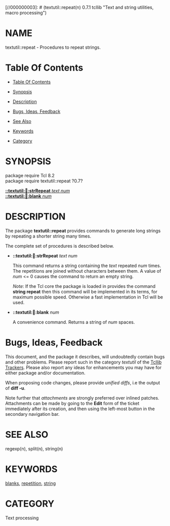 
[//000000001]: # (textutil::repeat - Text and string utilities, macro processing)
[//000000002]: # (Generated from file 'repeat.man' by tcllib/doctools with format 'markdown')
[//000000003]: # (textutil::repeat(n) 0.7.1 tcllib "Text and string utilities, macro processing")

# NAME

textutil::repeat - Procedures to repeat strings.

# <a name='toc'></a>Table Of Contents

  -  [Table Of Contents](#toc)

  -  [Synopsis](#synopsis)

  -  [Description](#section1)

  -  [Bugs, Ideas, Feedback](#section2)

  -  [See Also](#see-also)

  -  [Keywords](#keywords)

  -  [Category](#category)

# <a name='synopsis'></a>SYNOPSIS

package require Tcl 8.2  
package require textutil::repeat ?0.7?  

[__::textutil::repeat::strRepeat__ *text* *num*](#1)  
[__::textutil::repeat::blank__ *num*](#2)  

# <a name='description'></a>DESCRIPTION

The package __textutil::repeat__ provides commands to generate long strings by
repeating a shorter string many times.

The complete set of procedures is described below.

  - <a name='1'></a>__::textutil::repeat::strRepeat__ *text* *num*

    This command returns a string containing the *text* repeated *num* times.
    The repetitions are joined without characters between them. A value of *num*
    <= 0 causes the command to return an empty string.

    *Note*: If the Tcl core the package is loaded in provides the command
    __string repeat__ then this command will be implemented in its terms, for
    maximum possible speed. Otherwise a fast implementation in Tcl will be used.

  - <a name='2'></a>__::textutil::repeat::blank__ *num*

    A convenience command. Returns a string of *num* spaces.

# <a name='section2'></a>Bugs, Ideas, Feedback

This document, and the package it describes, will undoubtedly contain bugs and
other problems. Please report such in the category *textutil* of the [Tcllib
Trackers](http://core.tcl.tk/tcllib/reportlist). Please also report any ideas
for enhancements you may have for either package and/or documentation.

When proposing code changes, please provide *unified diffs*, i.e the output of
__diff -u__.

Note further that *attachments* are strongly preferred over inlined patches.
Attachments can be made by going to the __Edit__ form of the ticket immediately
after its creation, and then using the left-most button in the secondary
navigation bar.

# <a name='see-also'></a>SEE ALSO

regexp(n), split(n), string(n)

# <a name='keywords'></a>KEYWORDS

[blanks](../../../../index.md#blanks),
[repetition](../../../../index.md#repetition),
[string](../../../../index.md#string)

# <a name='category'></a>CATEGORY

Text processing
